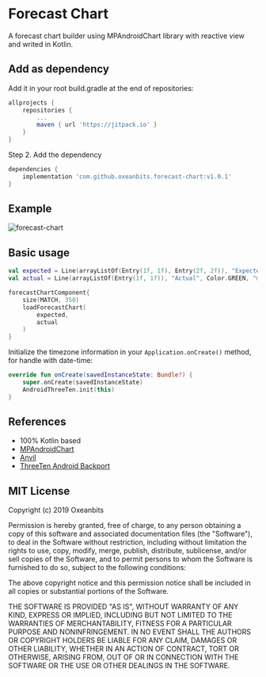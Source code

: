 # Forecast Chart

A forecast chart builder using MPAndroidChart library with reactive view and writed in Kotlin.

## Add as dependency

Add it in your root build.gradle at the end of repositories:

```gradle
allprojects {
    repositories {
        ...
        maven { url 'https://jitpack.io' }
    }
}
```

Step 2. Add the dependency

```gradle
dependencies {
    implementation 'com.github.oxeanbits.forecast-chart:v1.0.1'
}
```

## Example

![forecast-chart](https://user-images.githubusercontent.com/13650290/69456531-a037b300-0d49-11ea-8333-dbdd7e76cc41.gif)

## Basic usage

```kotlin
val expected = Line(arrayListOf(Entry(1f, 1f), Entry(2f, 2f)), "Expected", Color.BLUE, "m³")
val actual = Line(arrayListOf(Entry(1f, 1f)), "Actual", Color.GREEN, "m³")

forecastChartComponent{
    size(MATCH, 350)
    loadForecastChart(
        expected,
        actual
    )
}
```

Initialize the timezone information in your `Application.onCreate()` method, for handle with date-time:
```kotlin
override fun onCreate(savedInstanceState: Bundle?) {
    super.onCreate(savedInstanceState)
    AndroidThreeTen.init(this)
}
```

## References

- 100% Kotlin based
- [MPAndroidChart](https://github.com/PhilJay/MPAndroidChart)
- [Anvil](https://github.com/anvil-ui/anvil)
- [ThreeTen Android Backport](https://github.com/JakeWharton/ThreeTenABP)

## MIT License

Copyright (c) 2019 Oxeanbits

Permission is hereby granted, free of charge, to any person obtaining a copy
of this software and associated documentation files (the "Software"), to deal
in the Software without restriction, including without limitation the rights
to use, copy, modify, merge, publish, distribute, sublicense, and/or sell
copies of the Software, and to permit persons to whom the Software is
furnished to do so, subject to the following conditions:

The above copyright notice and this permission notice shall be included in all
copies or substantial portions of the Software.

THE SOFTWARE IS PROVIDED "AS IS", WITHOUT WARRANTY OF ANY KIND, EXPRESS OR
IMPLIED, INCLUDING BUT NOT LIMITED TO THE WARRANTIES OF MERCHANTABILITY,
FITNESS FOR A PARTICULAR PURPOSE AND NONINFRINGEMENT. IN NO EVENT SHALL THE
AUTHORS OR COPYRIGHT HOLDERS BE LIABLE FOR ANY CLAIM, DAMAGES OR OTHER
LIABILITY, WHETHER IN AN ACTION OF CONTRACT, TORT OR OTHERWISE, ARISING FROM,
OUT OF OR IN CONNECTION WITH THE SOFTWARE OR THE USE OR OTHER DEALINGS IN THE
SOFTWARE.
